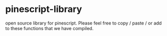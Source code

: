 # pinescript-library
open source library for pinescript.  Please feel free to copy / paste / or add to these functions that we have compiled.  
